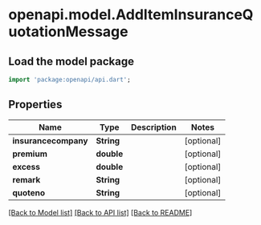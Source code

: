 # openapi.model.AddItemInsuranceQuotationMessage

## Load the model package
```dart
import 'package:openapi/api.dart';
```

## Properties
Name | Type | Description | Notes
------------ | ------------- | ------------- | -------------
**insurancecompany** | **String** |  | [optional] 
**premium** | **double** |  | [optional] 
**excess** | **double** |  | [optional] 
**remark** | **String** |  | [optional] 
**quoteno** | **String** |  | [optional] 

[[Back to Model list]](../README.md#documentation-for-models) [[Back to API list]](../README.md#documentation-for-api-endpoints) [[Back to README]](../README.md)


